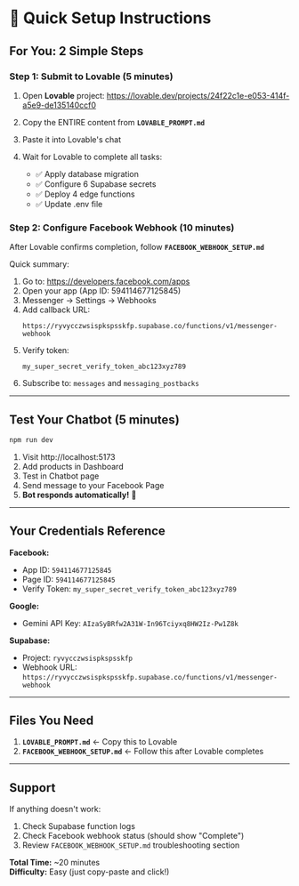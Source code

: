 # 🚀 Quick Setup Instructions

## For You: 2 Simple Steps

### Step 1: Submit to Lovable (5 minutes)

1. Open **Lovable** project: https://lovable.dev/projects/24f22c1e-e053-414f-a5e9-de135140ccf0

2. Copy the ENTIRE content from **`LOVABLE_PROMPT.md`**

3. Paste it into Lovable's chat

4. Wait for Lovable to complete all tasks:
   - ✅ Apply database migration
   - ✅ Configure 6 Supabase secrets
   - ✅ Deploy 4 edge functions
   - ✅ Update .env file

### Step 2: Configure Facebook Webhook (10 minutes)

After Lovable confirms completion, follow **`FACEBOOK_WEBHOOK_SETUP.md`**

Quick summary:
1. Go to: https://developers.facebook.com/apps
2. Open your app (App ID: 594114677125845)
3. Messenger → Settings → Webhooks
4. Add callback URL:
   ```
   https://ryvycczwsispkspsskfp.supabase.co/functions/v1/messenger-webhook
   ```
5. Verify token:
   ```
   my_super_secret_verify_token_abc123xyz789
   ```
6. Subscribe to: `messages` and `messaging_postbacks`

---

## Test Your Chatbot (5 minutes)

```bash
npm run dev
```

1. Visit http://localhost:5173
2. Add products in Dashboard
3. Test in Chatbot page
4. Send message to your Facebook Page
5. **Bot responds automatically!** 🎉

---

## Your Credentials Reference

**Facebook:**
- App ID: `594114677125845`
- Page ID: `594114677125845`
- Verify Token: `my_super_secret_verify_token_abc123xyz789`

**Google:**
- Gemini API Key: `AIzaSyBRfw2A31W-In96Tciyxq8HW2Iz-Pw1Z8k`

**Supabase:**
- Project: `ryvycczwsispkspsskfp`
- Webhook URL: `https://ryvycczwsispkspsskfp.supabase.co/functions/v1/messenger-webhook`

---

## Files You Need

1. **`LOVABLE_PROMPT.md`** ← Copy this to Lovable
2. **`FACEBOOK_WEBHOOK_SETUP.md`** ← Follow this after Lovable completes

---

## Support

If anything doesn't work:
1. Check Supabase function logs
2. Check Facebook webhook status (should show "Complete")
3. Review `FACEBOOK_WEBHOOK_SETUP.md` troubleshooting section

**Total Time:** ~20 minutes  
**Difficulty:** Easy (just copy-paste and click!)
